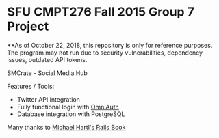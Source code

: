 # SFU CMPT276 Fall 2015 Group 7 Project
**As of October 22, 2018, this repository is only for reference purposes. The program may not run due to security vulnerabilities, dependency issues, outdated API tokens.

SMCrate - Social Media Hub

Features / Tools:
- Twitter API integration
- Fully functional login with [OmniAuth](https://github.com/omniauth/omniauth)
- Database integration with PostgreSQL

Many thanks to [Michael Hartl's Rails Book](https://www.railstutorial.org/book/frontmatter)

